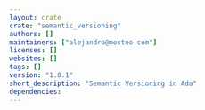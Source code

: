 ```yaml
---
layout: crate
crate: "semantic_versioning"
authors: []
maintainers: ["alejandro@mosteo.com"]
licenses: []
websites: []
tags: []
version: "1.0.1"
short_description: "Semantic Versioning in Ada"
dependencies: 
---
```



